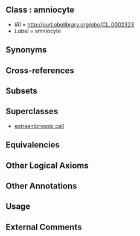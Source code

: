 
## Class : amniocyte

 * *IRI* = http://purl.obolibrary.org/obo/CL_0002323
 * *Label* = amniocyte

## Synonyms


## Cross-references


## Subsets


## Superclasses

 * [extraembryonic cell](../../CL/49/CL_0000349.md)

## Equivalencies


## Other Logical Axioms


## Other Annotations


## Usage


## External Comments

